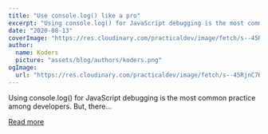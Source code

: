 ```yaml
---
title: "Use console.log() like a pro"
excerpt: "Using console.log() for JavaScript debugging is the most common practice among developers. But, there..."
date: "2020-08-13"
coverImage: "https://res.cloudinary.com/practicaldev/image/fetch/s--45RjnC7H--/c_imagga_scale,f_auto,fl_progressive,h_420,q_auto,w_1000/https://dev-to-uploads.s3.amazonaws.com/i/t1n1cpbrh4x9w0tk93vg.png"
author:
  name: Koders
  picture: "assets/blog/authors/koders.png"
ogImage:
  url: "https://res.cloudinary.com/practicaldev/image/fetch/s--45RjnC7H--/c_imagga_scale,f_auto,fl_progressive,h_420,q_auto,w_1000/https://dev-to-uploads.s3.amazonaws.com/i/t1n1cpbrh4x9w0tk93vg.png"
---
```


Using console.log() for JavaScript debugging is the most common practice among developers. But, there...

[Read more](https://dev.to/denicmarko/use-console-log-like-a-pro-3h6o)
